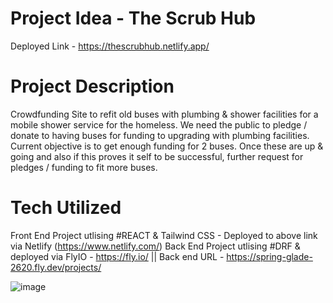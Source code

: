 # Project Idea - The Scrub Hub 
Deployed Link - https://thescrubhub.netlify.app/

# Project Description 
Crowdfunding Site to refit old buses with plumbing & shower facilities for a mobile shower service for the homeless. 
We need the public to pledge / donate to having buses for funding to upgrading with plumbing facilities. 
Current objective is to get enough funding for 2 buses. 
Once these are up & going and also if this proves it self to be successful, further request for pledges / funding to fit more buses. 

# Tech Utilized 
Front End Project utlising #REACT & Tailwind CSS - Deployed to above link via Netlify (https://www.netlify.com/)
Back End Project utlising #DRF & deployed via FlyIO - https://fly.io/ || Back end URL - https://spring-glade-2620.fly.dev/projects/

![image](https://user-images.githubusercontent.com/113986306/232379955-37e55922-2377-4bfb-9e15-da5bf7adbaf3.png)

